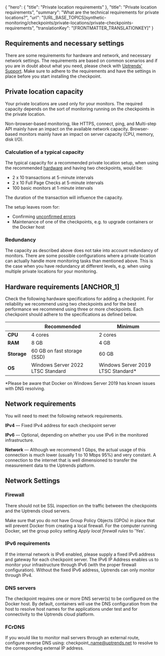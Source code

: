 {
  "hero": {
    "title": "Private location requirements"
  },
  "title": "Private location requirements",
  "summary": "What are the technical requirements for private locations?",
  "url": "[URL_BASE_TOPICS]synthetic-monitoring/checkpoints/private-locations/private-checkpoints-requirements",
  "translationKey": "[FRONTMATTER_TRANSLATIONKEY]"
}

## Requirements and necessary settings

There are some requirements for hardware and network, and necessary network settings. The requirements are based on common scenarios and if you are in doubt about what you need, please check with [Uptrends' Support]([LINK_URL_1]). Make sure to adhere to the requirements and have the settings in place before you start installing the checkpoint.

## Private location capacity

Your private locations are used only for your monitors. The required capacity depends on the sort of monitoring running on the checkpoints in the private location. 

Non-browser-based monitoring, like HTTPS, connect, ping, and Multi-step API mainly have an impact on the available network capacity. Browser-based monitors mainly have an impact on server capacity (CPU, memory, disk I/O).

### Calculation of a typical capacity 

The typical capacity for a recommended private location setup, when using the recommended [hardware]([LINK_URL_2]) and having two checkpoints, would be:

- 2 x 10 transactions at 5-minute intervals
- 2 x 10 Full Page Checks at 5-minute intervals
- 100 basic monitors at 1-minute intervals

The duration of the transaction will influence the capacity.

The setup leaves room for:

- Confirming [unconfirmed errors]([LINK_URL_3])
- Maintenance of one of the checkpoints, e.g. to upgrade containers or the Docker host

### Redundancy

The capacity as described above does not take into account redundancy of monitors. There are some possible configurations where a private location can actually handle more monitoring tasks than mentioned above. This is the case when you have redundancy at different levels, e.g. when using multiple private locations for your monitoring.

## Hardware requirements [ANCHOR_1]

Check the following hardware specifications for adding a checkpoint. For reliability we recommend using two checkpoints and for the best performance we recommend using three or more checkpoints. Each checkpoint should adhere to the specifications as defined below. 

|   | Recommended | Minimum |
| --- | --- | --- |
| **CPU** | 4 cores | 2 cores |
| **RAM** | 8 GB | 4 GB |
| **Storage** | 60 GB on fast storage (SSD) | 60 GB |
| **OS** | Windows Server 2022 LTSC Standard | Windows Server 2019 LTSC Standard* |

*Please be aware that Docker on Windows Server 2019 has known issues with DNS resolving.

## Network requirements

You will need to meet the following network requirements.

**IPv4** — Fixed IPv4 address for each checkpoint server  

**IPv6** — Optional, depending on whether you use IPv6 in the monitored infrastructure. 

**Network** — Although we recommend 1 Gbps, the actual usage of this connection is much lower (usually 1 to 10 Mbps 95%) and very constant. 
A connection to the internet that is well dimensioned to transfer the measurement data to the Uptrends platform. 


## Network Settings

### Firewall

There should not be SSL inspection on the traffic between the checkpoints and the Uptrends cloud servers. 

Make sure that you do not have Group Policy Objects (GPOs) in place that will prevent Docker from creating a local firewall. For the computer running Docker, set the group policy setting *Apply local firewall rules* to 'Yes'.

### IPv6 requirements

If the internal network is IPv6 enabled, please supply a fixed IPv6 address and gateway for each checkpoint server. The IPv6 IP Address enables us to monitor your infrastructure through IPv6 (with the proper firewall configuration). Without the fixed IPv6 address, Uptrends can only monitor through IPv4.

### DNS servers

The checkpoint requires one or more DNS server(s) to be configured on the Docker host. By default, containers will use the DNS configuration from the host to resolve host names for the applications under test and for connectivity to the Uptrends cloud platform. 

### FCrDNS

If you would like to monitor mail servers through an external route, configure reverse DNS using: checkpoint\_name@uptrends.net to resolve to the corresponding external IP address.

